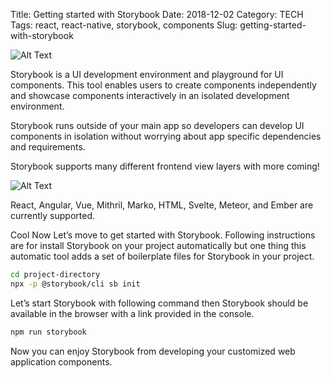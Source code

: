 Title: Getting started with Storybook
Date: 2018-12-02
Category: TECH
Tags: react, react-native, storybook, components
Slug: getting-started-with-storybook

![Alt Text]({static}/images/storybook.gif)

Storybook is a UI development environment and playground for UI components. This tool enables users to create components independently and showcase components interactively in an isolated development environment.

Storybook runs outside of your main app so developers can develop UI components in isolation without worrying about app specific dependencies and requirements.

Storybook supports many different frontend view layers with more coming!


![Alt Text]({static}/images/frontend.png)

React, Angular, Vue, Mithril, Marko, HTML, Svelte, Meteor, and Ember are currently supported.

Cool Now Let’s move to get started with Storybook. Following instructions are for install Storybook on your project automatically but one thing this automatic tool adds a set of boilerplate files for Storybook in your project.
```sh
cd project-directory 
npx -p @storybook/cli sb init
```
Let’s start Storybook with following command then Storybook should be available in the browser with a link provided in the console.
```sh
npm run storybook
```
Now you can enjoy Storybook from developing your customized web application components.